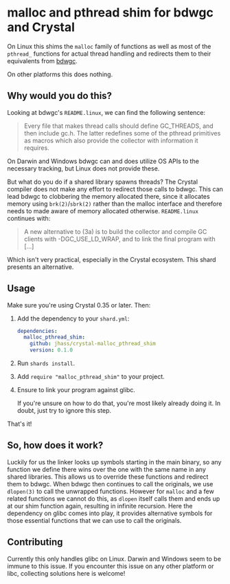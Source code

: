 # malloc and pthread shim for bdwgc and Crystal

On Linux this shims the `malloc` family of functions as well as most of the `pthread_` functions for actual thread handling and redirects them to their equivalents from [bdwgc](https://github.com/ivmai/bdwgc).

On other platforms this does nothing.

## Why would you do this?

Looking at bdwgc's `README.linux`, we can find the following sentence:

> Every file that makes thread calls should define GC_THREADS, and then
   include gc.h.  The latter redefines some of the pthread primitives as
   macros which also provide the collector with information it requires.

On Darwin and Windows bdwgc can and does utilize OS APIs to the necessary tracking, but Linux does not provide these.

But what do you do if a shared library spawns threads? The Crystal compiler does not make any effort to redirect those calls to bdwgc. This can lead bdwgc to clobbering the memory allocated there, since it allocates memory using `brk(2)`/`sbrk(2)` rather than the malloc interface and therefore needs to made aware of memory allocated otherwise. `README.linux` continues with:

> A new alternative to (3a) is to build the collector and compile GC clients
   with -DGC_USE_LD_WRAP, and to link the final program with [...]

Which isn't very practical, especially in the Crystal ecosystem. This shard presents an alternative.

## Usage

Make sure you're using Crystal 0.35 or later. Then:

1. Add the dependency to your `shard.yml`:

   ```yaml
   dependencies:
     malloc_pthread_shim:
       github: jhass/crystal-malloc_pthread_shim
       version: 0.1.0
   ```

2. Run `shards install`.
3. Add `require "malloc_pthread_shim"` to your project.
4. Ensure to link your program against glibc.

   If you're unsure on how to do that, you're most likely already doing it. In doubt, just try to ignore this step.

That's it!

## So, how does it work?

Luckily for us the linker looks up symbols starting in the main binary, so any function we define there wins over the one with the same name in any shared libraries. This allows us to override these functions and redirect them to bdwgc. When bdwgc then continues to call the originals, we use `dlopen(3)` to call the unwrapped functions. However for `malloc` and a few related functions we cannot do this, as `dlopen` itself calls them and ends up at our shim function again, resulting in infinite recursion. Here the dependency on glibc comes into play, it provides alternative symbols for those essential functions that we can use to call the originals.

## Contributing

Currently this only handles glibc on Linux. Darwin and Windows seem to be immune to this issue. If you encounter this issue on any other platform or libc, collecting solutions here is welcome!